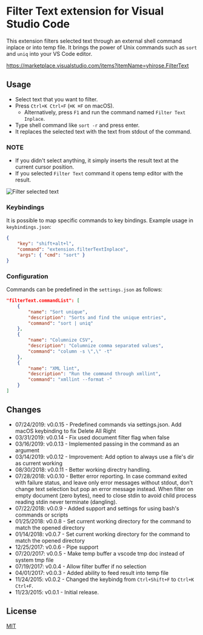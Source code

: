 # Filter Text extension for Visual Studio Code

This extension filters selected text through an external shell command inplace or into temp file.
It brings the power of Unix commands such as `sort` and `uniq` into your VS Code editor.

https://marketplace.visualstudio.com/items?itemName=yhirose.FilterText

## Usage

* Select text that you want to filter.
* Press `Ctrl+K Ctrl+F` (`⌘K ⌘F` on macOS).
    * Alternatively, press `F1` and run the command named `Filter Text Inplace`.
* Type shell command like `sort -r` and press enter.
* It replaces the selected text with the text from stdout of the command.

### NOTE

* If you didn't select anything, it simply inserts the result text at the current cursor position.
* If you selected `Filter Text` command it opens temp editor with the result.


![Filter selected text](images/filtertext.gif)

### Keybindings

It is possible to map specific commands to key bindings. Example usage in `keybindings.json`:

```json
{
    "key": "shift+alt+l",
    "command": "extension.filterTextInplace",
    "args": { "cmd": "sort" }
}
```

### Configuration

Commands can be predefined in the `settings.json` as follows:

```json
"filterText.commandList": [
    {
        "name": "Sort unique",
        "description": "Sorts and find the unique entries",
        "command": "sort | uniq"
    },
    {
        "name": "Columnize CSV",
        "description": "Columnize comma separated values",
        "command": "column -s \",\" -t"
    },
    {
        "name": "XML lint",
        "description": "Run the command through xmllint",
        "command": "xmllint --format -"
    }
]

```
## Changes

* 07/24/2019: v0.0.15 - Predefined commands via settings.json. Add macOS keybinding to fix Delete All Right
* 03/31/2019: v0.0.14 - Fix used document filter flag when false
* 03/16/2019: v0.0.13 - Implemented passing in the command as an argument
* 03/14/2019: v0.0.12 - Improvement: Add option to always use a file's dir as current working
* 08/30/2018: v0.0.11 - Better working directry handling.
* 07/28/2018: v0.0.10 - Better error reporting. In case command exited with failure status, and leave only error messages without stdout, don't change text selection but pop an error message instead. When filter on empty document (zero bytes), need to close stdin to avoid child process reading stdin never terminate (dangling).
* 07/22/2018: v0.0.9 - Added support and settings for using bash's commands or scripts
* 01/25/2018: v0.0.8 - Set current working directory for the command to match the opened directory
* 01/14/2018: v0.0.7 - Set current working directory for the command to match the opened directory
* 12/25/2017: v0.0.6 - Pipe support
* 07/20/2017: v0.0.5 - Make temp buffer a vscode tmp doc instead of system tmp file
* 07/19/2017: v0.0.4 - Allow filter buffer if no selection
* 04/01/2017: v0.0.3 - Added ability to feed result into temp file
* 11/24/2015: v0.0.2 - Changed the keybindg from `Ctrl+Shift+F` to `Ctrl+K Ctrl+F`.
* 11/23/2015: v0.0.1 - Initial release.

## License

[MIT](https://github.com/yhirose/vscode-filtertext/blob/master/LICENSE)
